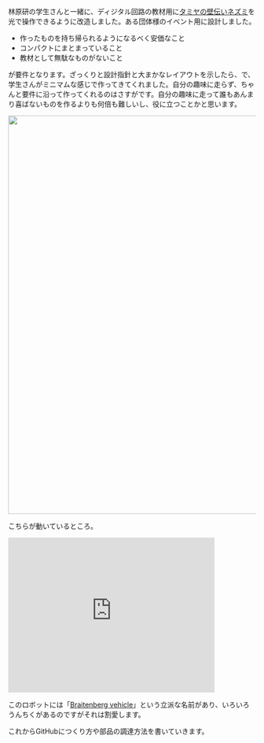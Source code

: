 林原研の学生さんと一緒に、ディジタル回路の教材用に<a href="http://www.tamiya.com/japan/products/70198hugging_mouse/" target="_blank">タミヤの壁伝いネズミ</a>を光で操作できるように改造しました。ある団体様のイベント用に設計しました。

<!--more-->

<ul>
	<li>作ったものを持ち帰られるようになるべく安価なこと</li>
	<li>コンパクトにまとまっていること</li>
	<li>教材として無駄なものがないこと</li>
</ul>

が要件となります。ざっくりと設計指針と大まかなレイアウトを示したら、で、学生さんがミニマムな感じで作ってきてくれました。自分の趣味に走らず、ちゃんと要件に沿って作ってくれるのはさすがです。自分の趣味に走って誰もあんまり喜ばないものを作るよりも何倍も難しいし、役に立つことかと思います。

<a href="https://lab.ueda.asia/wp-content/uploads/2016/06/ファイル-2016-06-04-11-49-34.jpeg"><img src="https://lab.ueda.asia/wp-content/uploads/2016/06/ファイル-2016-06-04-11-49-34-1024x810.jpeg" alt="" width="1024" height="810" class="aligncenter size-large wp-image-838" /></a>

こちらが動いているところ。

<iframe width="420" height="315" src="https://www.youtube.com/embed/5WNjF-kcHEA" frameborder="0" allowfullscreen></iframe>

このロボットには「<a href="https://en.wikipedia.org/wiki/Braitenberg_vehicle" target="_blank">Braitenberg vehicle</a>」という立派な名前があり、いろいろうんちくがあるのですがそれは割愛します。

これからGitHubにつくり方や部品の調達方法を書いていきます。
